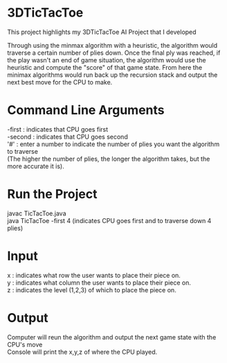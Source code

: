 # 3DTicTacToe
This project highlights my 3DTicTacToe AI Project that I developed

Through using the minmax algorithm with a heuristic, the algorithm would traverse a certain number of plies down. Once the final ply was reached, if the play wasn't an end of game situation, the algorithm would use the heuristic and compute the "score" of that game state. From here the minimax algorithms would run back up the recursion stack and output the next best move for the CPU to make.

# Command Line Arguments
-first : indicates that CPU goes first\
-second : indicates that CPU goes second\
'#' : enter a number to indicate the number of plies you want the algorithm to traverse\
(The higher the number of plies, the longer the algorithm takes, but the more accurate it is).

# Run the Project
javac TicTacToe.java\
java TicTacToe -first 4 (indicates CPU goes first and to traverse down 4 plies)

# Input
x : indicates what row the user wants to place their piece on.\
y : indicates what column the user wants to place their piece on.\
z : indicates the level (1,2,3) of which to place the piece on.

# Output
Computer will reun the algorithm and output the next game state with the CPU's move\
Console will print the x,y,z of where the CPU played.

